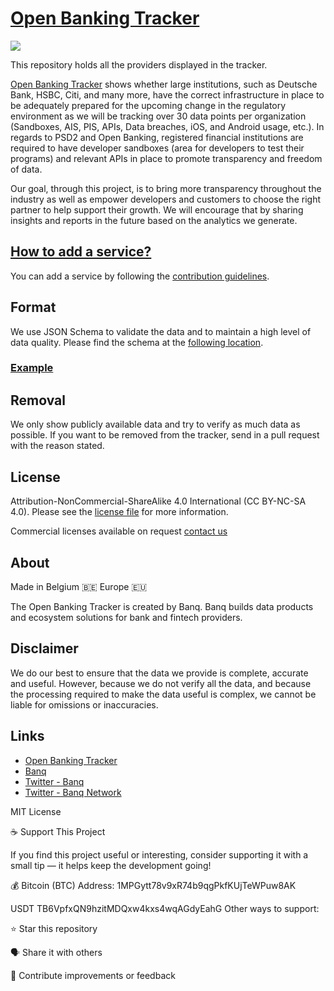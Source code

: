 # [Open Banking Tracker](https://www.openbankingtracker.com/) 

<img src="https://github.com/apideck-io/open-banking-tracker-data/blob/master/images/screenshot.png">

This repository holds all the providers displayed in the tracker. 

[Open Banking Tracker](https://www.openbankingtracker.com/) shows whether large institutions, such as Deutsche Bank, HSBC, Citi, and many more, have the correct infrastructure in place to be adequately prepared for the upcoming change in the regulatory environment as we will be tracking over 30 data points per organization (Sandboxes, AIS, PIS, APIs, Data breaches, iOS, and Android usage, etc.). In regards to PSD2 and Open Banking, registered financial institutions are required to have developer sandboxes (area for developers to test their programs) and relevant APIs in place to promote transparency and freedom of data.

Our goal, through this project, is to bring more transparency throughout the industry as well as empower developers and customers to choose the right partner to help support their growth. We will encourage that by sharing insights and reports in the future based on the analytics we generate.

## [How to add a service?](https://github.com/apideck-io/open-banking-tracker-data/blob/master/CONTRIBUTING.md)

You can add a service by following the [contribution guidelines](https://github.com/apideck-io/open-banking-tracker-data/blob/master/CONTRIBUTING.md).

## Format

We use JSON Schema to validate the data and to maintain a high level of data quality. Please find the schema at the [following location](https://github.com/apideck-io/open-banking-tracker-data/blob/master/schema.json).

### [Example](https://github.com/apideck-io/open-banking-tracker-data/blob/master/schema.json)

## Removal

We only show publicly available data and try to verify as much data as possible.
If you want to be removed from the tracker, send in a pull request with the reason stated.

## License

Attribution-NonCommercial-ShareAlike 4.0 International (CC BY-NC-SA 4.0). Please see the [license file](https://github.com/apideck-io/open-banking-tracker-data/blob/master/LICENSE.md) for more information.

Commercial licenses available on request [contact us](mailto:data@banq.ai)

## About

Made in Belgium 🇧🇪 Europe 🇪🇺

The Open Banking Tracker is created by Banq. Banq builds data products and ecosystem solutions for bank and fintech providers.

## Disclaimer 

We do our best to ensure that the data we provide is complete, accurate and useful. However, because we do not verify all the data, and because the processing required to make the data useful is complex, we cannot be liable for omissions or inaccuracies.

## Links

* [Open Banking Tracker](https://www.openbankingtracker.com/)
* [Banq](https://www.banq.ai/)
* [Twitter - Banq](https://twitter.com/banq_ai)
* [Twitter - Banq Network](https://twitter.com/banqnetwork)


MIT License

☕ Support This Project

If you find this project useful or interesting, consider supporting it with a small tip — it helps keep the development going!

💰 Bitcoin (BTC) Address: 1MPGytt78v9xR74b9qgPkfKUjTeWPuw8AK

USDT TB6VpfxQN9hzitMDQxw4kxs4wqAGdyEahG Other ways to support:

⭐ Star this repository

🗣 Share it with others

🧠 Contribute improvements or feedback
